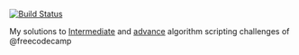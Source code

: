 [![Build Status](https://travis-ci.org/fhdhsni/FCC-Algo.svg?branch=master)](https://travis-ci.org/fhdhsni/FCC-Algo)

My solutions to [Intermediate](https://www.freecodecamp.com/map-aside#nested-collapseIntermediateAlgorithmScripting) and [advance](https://www.freecodecamp.com/map-aside#nested-collapseAdvancedAlgorithmScripting) algorithm scripting challenges of @freecodecamp
